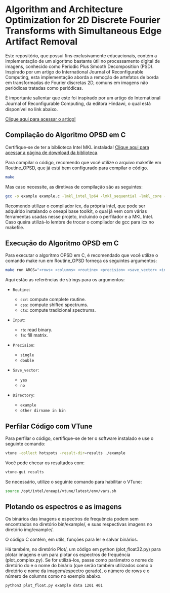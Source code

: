 # Algorithm and Architecture Optimization for 2D Discrete Fourier Transforms with Simultaneous Edge Artifact Removal

Este repositório, que possui fins exclusivamente educacionais, contém a implementação de um algoritmo bastante útil no processamento digital de imagens, conhecido como Periodic Plus Smooth Decomposition (PSD). Inspirado por um artigo do International Journal of Reconfigurable Computing, esta implementação aborda a remoção de artefatos de borda em transformadas de Fourier discretas 2D, comuns em imagens não periódicas tratadas como periódicas.

É importante salientar que este foi inspirado por um artigo do International Journal of Reconﬁgurable Computing, da editora Hindawi, o qual está disponível no link abaixo.

[Clique aqui para acessar o artigo!](https://onlinelibrary.wiley.com/doi/10.1155/2018/1403181)

## Compilação do Algoritmo OPSD em C

Certifique-se de ter a biblioteca Intel MKL instalada!
[Clique aqui para acessar a página de download da biblioteca](https://www.intel.com/content/www/us/en/developer/tools/oneapi/onemkl-download.html).

Para compilar o código, recomendo que você utilize o arquivo makefile em Routine_OPSD, que já está bem configurado para compilar o código.
```bash
make
```

Mas caso necessite, as diretivas de compilação são as seguintes:

```bash
gcc -o example example.c -lmkl_intel_lp64 -lmkl_sequential -lmkl_core -lpthread -lm -ldl -qopenmp
```

Recomendo utilizar o compilador icx, da própria intel, que pode ser adquirido instalando o oneapi base toolkit, o qual já vem com várias ferramentas usadas nesse projeto, incluindo o perfilador e a MKL Intel. Caso queira utilizá-lo lembre de trocar o compilador de gcc para icx no makefile.

## Execução do Algoritmo OPSD em C

Para executar o algoritmo OPSD em C, é recomendado que você utilize o comando make run em Routine_OPSD forneça os seguintes argumentos: 

```bash
make run ARGS="<rows> <columns> <routine> <precision> <save_vector> <input> <directory> <seed>"
```

Aqui estão as referências de strings para os argumentos:

- `Routine`:
  - `ccr`: compute complete routine.
  - `css`: compute shifted spectrums.
  - `cts`: compute tradicional spectrums.

- `Input`:
  - `rb`: read binary.
  - `fm`: fill matrix.
  
- `Precision`:
  - `single`
  - `double`

- `Save_vector`:
  - `yes`
  - `no`

- `Directory`:
  - `example`
  - `other dirname in bin`


## Perfilar Código com VTune

Para perfilar o código, certifique-se de ter o software instalado e use o seguinte comando:

```bash
vtune -collect hotspots -result-dir=results ./example
```

Você pode checar os resultados com:

```bash
vtune-gui results
```

Se necessário, utilize o seguinte comando para habilitar o VTune:

```bash
source /opt/intel/oneapi/vtune/latest/env/vars.sh
```

## Plotando os espectros e as imagens

Os binários das imagens e espectros de frequência podem sem encontrados no diretório bin/example/, e suas respectivas imagens no diretório img/example/.

O código C contém, em utils, funções para ler e salvar binários.

Há também, no diretório Plot/, um código em python (plot_float32.py) para plotar imagens e um para plotar os espectros de frequência (plot_complex.py). Se for utilizá-los, passe como parâmetro o nome do diretório do e o nome do binário (que serão também utilizados como o diretório e nome da imagem/espectro gerado), o número de rows e o número de columns como no exemplo abaixo.

```bash
python3 plot_float.py example data 1201 401
```
